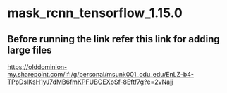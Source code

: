 # mask_rcnn_tensorflow_1.15.0
## Before running the link refer this link for adding large files 
https://olddominion-my.sharepoint.com/:f:/g/personal/msunk001_odu_edu/EnLZ-b4-TPpDslKsH1yJ7dMB6fmKPFUBGEXpSf-8Eftf7g?e=2vNajj
